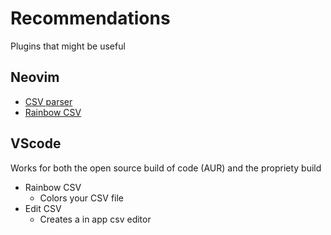 # Recommendations

Plugins that might be useful

## Neovim

- [CSV parser](https://github.com/chrisbra/csv.vim)
- [Rainbow CSV](https://vimawesome.com/plugin/rainbow-csv)

## VScode

Works for both the open source build of code (AUR) and the propriety build

- Rainbow CSV
  - Colors your CSV file
- Edit CSV
  - Creates a in app csv editor
